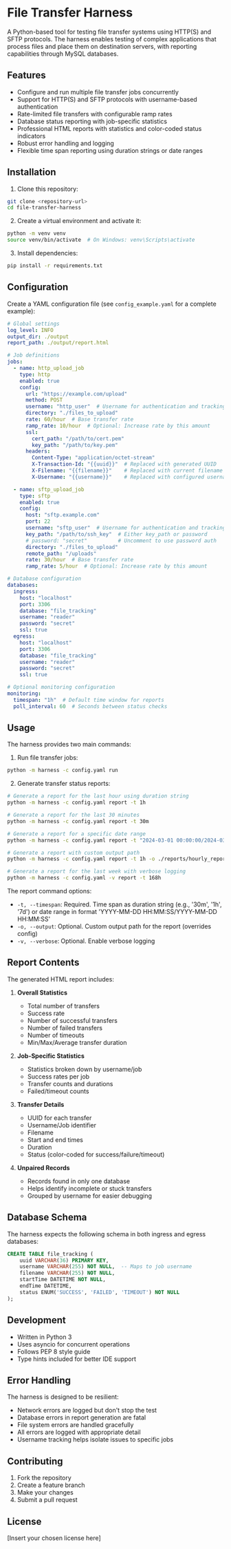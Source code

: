 # File Transfer Harness

A Python-based tool for testing file transfer systems using HTTP(S) and SFTP protocols. The harness enables testing of complex applications that process files and place them on destination servers, with reporting capabilities through MySQL databases.

## Features

- Configure and run multiple file transfer jobs concurrently
- Support for HTTP(S) and SFTP protocols with username-based authentication
- Rate-limited file transfers with configurable ramp rates
- Database status reporting with job-specific statistics
- Professional HTML reports with statistics and color-coded status indicators
- Robust error handling and logging
- Flexible time span reporting using duration strings or date ranges

## Installation

1. Clone this repository:
```bash
git clone <repository-url>
cd file-transfer-harness
```

2. Create a virtual environment and activate it:
```bash
python -m venv venv
source venv/bin/activate  # On Windows: venv\Scripts\activate
```

3. Install dependencies:
```bash
pip install -r requirements.txt
```

## Configuration

Create a YAML configuration file (see `config_example.yaml` for a complete example):

```yaml
# Global settings
log_level: INFO
output_dir: ./output
report_path: ./output/report.html

# Job definitions
jobs:
  - name: http_upload_job
    type: http
    enabled: true
    config:
      url: "https://example.com/upload"
      method: POST
      username: "http_user"  # Username for authentication and tracking
      directory: "./files_to_upload"
      rate: 60/hour  # Base transfer rate
      ramp_rate: 10/hour  # Optional: Increase rate by this amount
      ssl:
        cert_path: "/path/to/cert.pem"
        key_path: "/path/to/key.pem"
      headers:
        Content-Type: "application/octet-stream"
        X-Transaction-Id: "{{uuid}}"  # Replaced with generated UUID
        X-Filename: "{{filename}}"    # Replaced with current filename
        X-Username: "{{username}}"    # Replaced with configured username

  - name: sftp_upload_job
    type: sftp
    enabled: true
    config:
      host: "sftp.example.com"
      port: 22
      username: "sftp_user"  # Username for authentication and tracking
      key_path: "/path/to/ssh_key"  # Either key_path or password
      # password: "secret"          # Uncomment to use password auth
      directory: "./files_to_upload"
      remote_path: "/uploads"
      rate: 30/hour  # Base transfer rate
      ramp_rate: 5/hour  # Optional: Increase rate by this amount

# Database configuration
databases:
  ingress:
    host: "localhost"
    port: 3306
    database: "file_tracking"
    username: "reader"
    password: "secret"
    ssl: true
  egress:
    host: "localhost"
    port: 3306
    database: "file_tracking"
    username: "reader"
    password: "secret"
    ssl: true

# Optional monitoring configuration
monitoring:
  timespan: "1h"  # Default time window for reports
  poll_interval: 60  # Seconds between status checks
```

## Usage

The harness provides two main commands:

1. Run file transfer jobs:
```bash
python -m harness -c config.yaml run
```

2. Generate transfer status reports:
```bash
# Generate a report for the last hour using duration string
python -m harness -c config.yaml report -t 1h

# Generate a report for the last 30 minutes
python -m harness -c config.yaml report -t 30m

# Generate a report for a specific date range
python -m harness -c config.yaml report -t "2024-03-01 00:00:00/2024-03-02 00:00:00"

# Generate a report with custom output path
python -m harness -c config.yaml report -t 1h -o ./reports/hourly_report.html

# Generate a report for the last week with verbose logging
python -m harness -c config.yaml -v report -t 168h
```

The report command options:
- `-t, --timespan`: Required. Time span as duration string (e.g., '30m', '1h', '7d') or date range in format 'YYYY-MM-DD HH:MM:SS/YYYY-MM-DD HH:MM:SS'
- `-o, --output`: Optional. Custom output path for the report (overrides config)
- `-v, --verbose`: Optional. Enable verbose logging

## Report Contents

The generated HTML report includes:

1. **Overall Statistics**
   - Total number of transfers
   - Success rate
   - Number of successful transfers
   - Number of failed transfers
   - Number of timeouts
   - Min/Max/Average transfer duration

2. **Job-Specific Statistics**
   - Statistics broken down by username/job
   - Success rates per job
   - Transfer counts and durations
   - Failed/timeout counts

3. **Transfer Details**
   - UUID for each transfer
   - Username/Job identifier
   - Filename
   - Start and end times
   - Duration
   - Status (color-coded for success/failure/timeout)

4. **Unpaired Records**
   - Records found in only one database
   - Helps identify incomplete or stuck transfers
   - Grouped by username for easier debugging

## Database Schema

The harness expects the following schema in both ingress and egress databases:

```sql
CREATE TABLE file_tracking (
    uuid VARCHAR(36) PRIMARY KEY,
    username VARCHAR(255) NOT NULL,  -- Maps to job username
    filename VARCHAR(255) NOT NULL,
    startTime DATETIME NOT NULL,
    endTime DATETIME,
    status ENUM('SUCCESS', 'FAILED', 'TIMEOUT') NOT NULL
);
```

## Development

- Written in Python 3
- Uses asyncio for concurrent operations
- Follows PEP 8 style guide
- Type hints included for better IDE support

## Error Handling

The harness is designed to be resilient:
- Network errors are logged but don't stop the test
- Database errors in report generation are fatal
- File system errors are handled gracefully
- All errors are logged with appropriate detail
- Username tracking helps isolate issues to specific jobs

## Contributing

1. Fork the repository
2. Create a feature branch
3. Make your changes
4. Submit a pull request

## License

[Insert your chosen license here] 